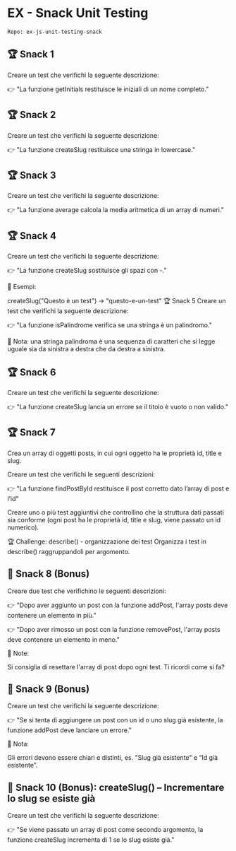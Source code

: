# EX - Snack Unit Testing

`Repo: ex-js-unit-testing-snack`

## 🏆 Snack 1

Creare un test che verifichi la seguente descrizione:

👉 "La funzione getInitials restituisce le iniziali di un nome completo."

## 🏆 Snack 2

Creare un test che verifichi la seguente descrizione:

👉 "La funzione createSlug restituisce una stringa in lowercase."

## 🏆 Snack 3

Creare un test che verifichi la seguente descrizione:

👉 "La funzione average calcola la media aritmetica di un array di numeri."

## 🏆 Snack 4

Creare un test che verifichi la seguente descrizione:

👉 "La funzione createSlug sostituisce gli spazi con -."

📌 Esempi:

createSlug("Questo è un test") → "questo-e-un-test"
🏆 Snack 5
Creare un test che verifichi la seguente descrizione:

👉 "La funzione isPalindrome verifica se una stringa è un palindromo."

📌 Nota: una stringa palindroma è una sequenza di caratteri che si legge uguale sia da sinistra a destra che da destra a sinistra.

## 🏆 Snack 6

Creare un test che verifichi la seguente descrizione:

👉 "La funzione createSlug lancia un errore se il titolo è vuoto o non valido."

## 🏆 Snack 7

Crea un array di oggetti posts, in cui ogni oggetto ha le proprietà id, title e slug.

Creare un test che verifichi le seguenti descrizioni:

👉 "La funzione findPostById restituisce il post corretto dato l’array di post e l’id"

Creare uno o più test aggiuntivi che controllino che la struttura dati passati sia conforme (ogni post ha le proprietà id, title e slug, viene passato un id numerico).

🏆 Challenge: describe() - organizzazione dei test
Organizza i test in describe() raggruppandoli per argomento.

## 🎯 Snack 8 (Bonus)

Creare due test che verifichino le seguenti descrizioni:

👉 "Dopo aver aggiunto un post con la funzione addPost, l'array posts deve contenere un elemento in più."

👉 "Dopo aver rimosso un post con la funzione removePost, l'array posts deve contenere un elemento in meno."

📌 Note:

Si consiglia di resettare l'array di post dopo ogni test. Ti ricordi come si fa?

## 🎯 Snack 9 (Bonus)

Creare un test che verifichi la seguente descrizione:

👉 "Se si tenta di aggiungere un post con un id o uno slug già esistente, la funzione addPost deve lanciare un errore."

📌 Nota:

Gli errori devono essere chiari e distinti, es. "Slug già esistente" e “Id già esistente”.

## 🎯 Snack 10 (Bonus): createSlug() – Incrementare lo slug se esiste già

Creare un test che verifichi la seguente descrizione:

👉 "Se viene passato un array di post come secondo argomento, la funzione createSlug incrementa di 1 se lo slug esiste già."
